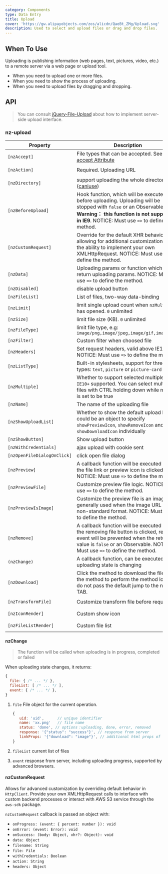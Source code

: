 ```yaml
---
category: Components
type: Data Entry
title: Upload
cover: 'https://gw.alipayobjects.com/zos/alicdn/QaeBt_ZMg/Upload.svg'
description: Used to select and upload files or drag and drop files.
---
```



## When To Use

Uploading is publishing information (web pages, text, pictures, video, etc.) to a remote server via a web page or upload tool.

- When you need to upload one or more files.
- When you need to show the process of uploading.
- When you need to upload files by dragging and dropping.


## API

> You can consult [jQuery-File-Upload](https://github.com/blueimp/jQuery-File-Upload/wiki) about how to implement server-side upload interface.

### nz-upload

| Property                    | Description                                                                                                                                                                                                       | Type                                                                                             | Default         |
| --------------------------- | ----------------------------------------------------------------------------------------------------------------------------------------------------------------------------------------------------------------- | ------------------------------------------------------------------------------------------------ | --------------- |
| `[nzAccept]`                | File types that can be accepted. See [input accept Attribute](https://developer.mozilla.org/en-US/docs/Web/HTML/Element/input#attr-accept)                                                                        | `string`                                                                                         | -               |
| `[nzAction]`                | Required. Uploading URL                                                                                                                                                                                           | `string \| ((file: NzUploadFile) => string \| Observable<string>)`                               | -               |
| `[nzDirectory]`             | support uploading the whole directory ([caniuse](https://caniuse.com/#feat=input-file-directory))                                                                                                                 | `boolean`                                                                                        | `false`         |
| `[nzBeforeUpload]`          | Hook function, which will be executed before uploading. Uploading will be stopped with `false` or an Observable. **Warning： this function is not supported in IE9**. NOTICE: Must use `=>` to define the method. | `(file: NzUploadFile, fileList: NzUploadFile[]) => boolean \| Observable<boolean>`               | -               |
| `[nzCustomRequest]`         | Override for the default XHR behavior allowing for additional customization and the ability to implement your own XMLHttpRequest. NOTICE: Must use `=>` to define the method.                                     | `(item) => Subscription`                                                                         | -               |
| `[nzData]`                  | Uploading params or function which can return uploading params. NOTICE: Must use `=>` to define the method.                                                                                                       | `Object \| ((file: NzUploadFile) => Object \| Observable<{}>)`                                   | -               |
| `[nzDisabled]`              | disable upload button                                                                                                                                                                                             | `boolean`                                                                                        | `false`         |
| `[nzFileList]`              | List of files, two-way data-binding                                                                                                                                                                               | `NzUploadFile[]`                                                                                 | -               |
| `[nzLimit]`                 | limit single upload count when `nzMultiple` has opened. `0` unlimited                                                                                                                                             | `number`                                                                                         | `0`             |
| `[nzSize]`                  | limit file size (KB). `0` unlimited                                                                                                                                                                               | `number`                                                                                         | `0`             |
| `[nzFileType]`              | limit file type, e.g: `image/png,image/jpeg,image/gif,image/bmp`                                                                                                                                                  | `string`                                                                                         | -               |
| `[nzFilter]`                | Custom filter when choosed file                                                                                                                                                                                   | `UploadFilter[]`                                                                                 | -               |
| `[nzHeaders]`               | Set request headers, valid above IE10. NOTICE: Must use `=>` to define the method.                                                                                                                                | `Object \| ((file: NzUploadFile) => Object \| Observable<{}>)`                                   | -               |
| `[nzListType]`              | Built-in stylesheets, support for three types: `text`, `picture` or `picture-card`                                                                                                                                | `'text' \| 'picture' \| 'picture-card'`                                                          | `'text'`        |
| `[nzMultiple]`              | Whether to support selected multiple files. `IE10+` supported. You can select multiple files with CTRL holding down while multiple is set to be true                                                              | `boolean`                                                                                        | `false`         |
| `[nzName]`                  | The name of the uploading file                                                                                                                                                                                    | `string`                                                                                         | `'file'`        |
| `[nzShowUploadList]`        | Whether to show the default upload list, could be an object to specify `showPreviewIcon`, `showRemoveIcon` and `showDownloadIcon` individually                                                                    | `boolean \| { showPreviewIcon?: boolean, showRemoveIcon?: boolean, showDownloadIcon?: boolean }` | `true`          |
| `[nzShowButton]`            | Show upload button                                                                                                                                                                                                | `boolean`                                                                                        | `true`          |
| `[nzWithCredentials]`       | ajax upload with cookie sent                                                                                                                                                                                      | `boolean`                                                                                        | `false`         |
| `[nzOpenFileDialogOnClick]` | click open file dialog                                                                                                                                                                                            | `boolean`                                                                                        | `true`          |
| `[nzPreview]`               | A callback function will be executed when the file link or preview icon is clicked. NOTICE: Must use `=>` to define the method.                                                                                   | `(file: NzUploadFile) => void`                                                                   | -               |
| `[nzPreviewFile]`           | Customize preview file logic. NOTICE: Must use `=>` to define the method.                                                                                                                                         | `(file: NzUploadFile) => Observable<dataURL: string>`                                            | -               |
| `[nzPreviewIsImage]`        | Customize the preview file is an image, generally used when the image URL is in a non-standard format. NOTICE: Must use `=>` to define the method.                                                                | `(file: NzUploadFile) => boolean`                                                                | -               |
| `[nzRemove]`                | A callback function will be executed when the removing file button is clicked, remove event will be prevented when the return value is `false` or an Observable. NOTICE: Must use `=>` to define the method.      | `(file: NzUploadFile) => boolean \| Observable<boolean>`                                         | -               |
| `(nzChange)`                | A callback function, can be executed when uploading state is changing                                                                                                                                             | `EventEmitter<NzUploadChangeParam>`                                                              | -               |
| `[nzDownload]`              | Click the method to download the file, pass the method to perform the method logic, do not pass the default jump to the new TAB.                                                                                  | `(file: NzUploadFile) => void`                                                                   | Jump to new TAB |
| `[nzTransformFile]`         | Customize transform file before request                                                                                                                                                                           | `(file: NzUploadFile) => NzUploadTransformFileType`                                              | -               |
| `[nzIconRender]`            | Custom show icon                                                                                                                                                                                                  | `TemplateRef<{ $implicit: NzUploadFile }>`                                                       | -               |
| `[nzFileListRender]`        | Custom file list                                                                                                                                                                                                  | `TemplateRef<{ $implicit: NzUploadFile[] }>`                                                     | -               |

#### nzChange

> The function will be called when uploading is in progress, completed or failed

When uploading state changes, it returns:

```js
{
  file: { /* ... */ },
  fileList: [ /* ... */ ],
  event: { /* ... */ },
}
```

1. `file` File object for the current operation.

   ```js
   {
      uid: 'uid',      // unique identifier
      name: 'xx.png'   // file name
      status: 'done', // options：uploading, done, error, removed
      response: '{"status": "success"}', // response from server
      linkProps: '{"download": "image"}', // additional html props of file link
   }
   ```

2. `fileList` current list of files
3. `event` response from server, including uploading progress, supported by advanced browsers.

#### nzCustomRequest

Allows for advanced customization by overriding default behavior in `HttpClient`. Provide your own XMLHttpRequest calls to interface with custom backend processes or interact with AWS S3 service through the `aws-sdk` package.

`nzCustomRequest` callback is passed an object with:

- `onProgress: (event: { percent: number }): void`
- `onError: (event: Error): void`
- `onSuccess: (body: Object, xhr?: Object): void`
- `data: Object`
- `filename: String`
- `file: File`
- `withCredentials: Boolean`
- `action: String`
- `headers: Object`
